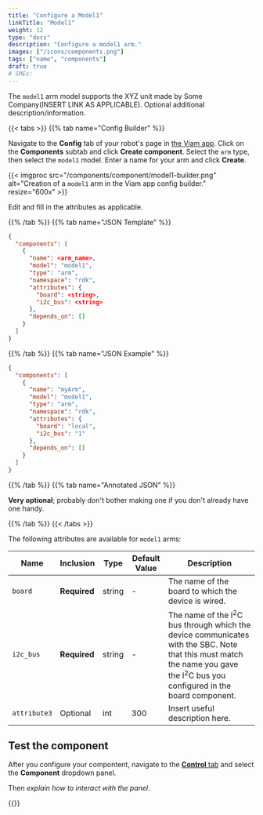```yaml
---
title: "Configure a Model1"
linkTitle: "Model1"
weight: 12
type: "docs"
description: "Configure a model1 arm."
images: ["/icons/components.png"]
tags: ["name", "components"]
draft: true
# SMEs:
---
```


The `model1` arm model supports the XYZ unit made by Some Company(INSERT LINK AS APPLICABLE).
Optional additional description/information.

{{< tabs >}}
{{% tab name="Config Builder" %}}

Navigate to the **Config** tab of your robot's page in [the Viam app](https://app.viam.com).
Click on the **Components** subtab and click **Create component**.
Select the `arm` type, then select the `model1` model.
Enter a name for your arm and click **Create**.

{{< imgproc src="/components/component/model1-builder.png" alt="Creation of a `model1` arm in the Viam app config builder." resize="600x" >}}

Edit and fill in the attributes as applicable.

{{% /tab %}}
{{% tab name="JSON Template" %}}

```json {class="line-numbers linkable-line-numbers"}
{
  "components": [
    {
      "name": <arm_name>,
      "model": "model1",
      "type": "arm",
      "namespace": "rdk",
      "attributes": {
        "board": <string>,
        "i2c_bus": <string>
      },
      "depends_on": []
    }
  ]
}
```

{{% /tab %}}
{{% tab name="JSON Example" %}}

```json {class="line-numbers linkable-line-numbers"}
{
  "components": [
    {
      "name": "myArm",
      "model": "model1",
      "type": "arm",
      "namespace": "rdk",
      "attributes": {
        "board": "local",
        "i2c_bus": "1"
      },
      "depends_on": []
    }
  ]
}
```

{{% /tab %}}
{{% tab name="Annotated JSON" %}}

**Very optional**; probably don't bother making one if you don't already have one handy.

{{% /tab %}}
{{< /tabs >}}

The following attributes are available for `model1` arms:

<!-- prettier-ignore -->
| Name         | Inclusion    | Type   | Default Value | Description                                                                                                                                                                                      |
| ------------ | ------------ | ------ | ------------- | ------------------------------------------------------------------------------------------------------------------------------------------------------------------------------------------------ |
| `board`      | **Required** | string | -             | The name of the board to which the device is wired.                                                                                                                                              |
| `i2c_bus`    | **Required** | string | -             | The name of the I<sup>2</sup>C bus through which the device communicates with the SBC. Note that this must match the name you gave the I<sup>2</sup>C bus you configured in the board component. |
| `attribute3` | Optional     | int    | 300           | Insert useful description here.                                                                                                                                                                  |

## Test the component

After you configure your compontent, navigate to the [**Control** tab](/manage/fleet/robots/#control) and select the **Component** dropdown panel.

Then _explain how to interact with the panel_.

{{<imgproc src="/components/sensor/sensor-control-tab.png" resize="800x" declaredimensions=true alt="Image or GIF of the control tab">}}
